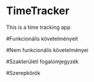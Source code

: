 # TimeTracker
This is a time tracking app

#Funkcionális követelményeit


#Nem funkcionális követelményei


#Szakterületi fogalomjegyzék


#Szerepkörök
